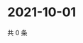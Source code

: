 # 2021-10-01

共 0 条

<!-- BEGIN WEIBO -->
<!-- 最后更新时间 Fri Oct 01 2021 20:17:30 GMT+0800 (China Standard Time) -->

<!-- END WEIBO -->
